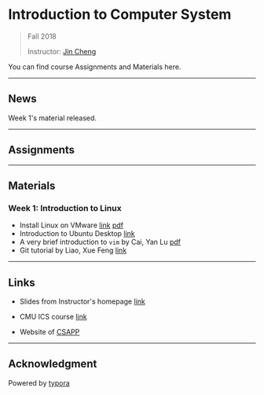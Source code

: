 # Introduction to Computer System

> Fall 2018
>
> Instructor: [Jin Cheng](http://homepage.fudan.edu.cn/chengjin/)

You can find course Assignments and Materials here.



---

## News

Week 1's material released.



---

## Assignments



---

## Materials

### Week 1: Introduction to Linux

- Install Linux on VMware [link](https://ics-fudan.github.io/week1/virtual-machine.html) [pdf](https://ics-fudan.github.io/week1/virtual-machine.pdf)
- Introduction to Ubuntu Desktop [link](http://wiki.ubuntu.org.cn/Ubuntu桌面入门指南) 
- A very brief introduction to `vim` by Cai, Yan Lu [pdf](https://ics-fudan.github.io/week1/vim简单讲解.pdf)
- Git tutorial by Liao, Xue Feng [link](https://www.liaoxuefeng.com/wiki/0013739516305929606dd18361248578c67b8067c8c017b000/) 



---

## Links

- Slides from Instructor's homepage [link](http://homepage.fudan.edu.cn/chengjin/courses/)

- CMU ICS course [link](http://www.cs.cmu.edu/~213/)
- Website of [CSAPP](http://www.csapp.cs.cmu.edu)



---

## Acknowledgment

Powered by [typora](https://typora.io)

